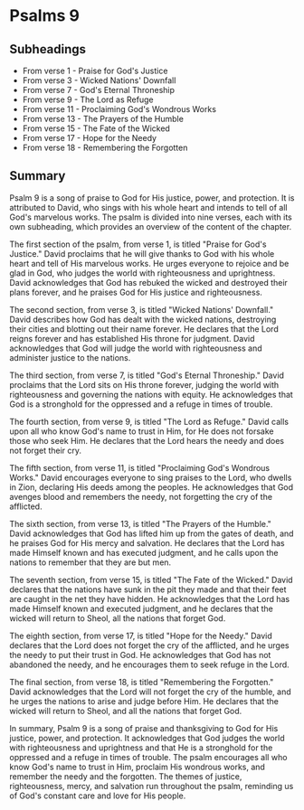 # Psalms 9

## Subheadings

* From verse 1 - Praise for God's Justice
* From verse 3 - Wicked Nations' Downfall
* From verse 7 - God's Eternal Throneship
* From verse 9 - The Lord as Refuge
* From verse 11 - Proclaiming God's Wondrous Works
* From verse 13 - The Prayers of the Humble
* From verse 15 - The Fate of the Wicked
* From verse 17 - Hope for the Needy
* From verse 18 - Remembering the Forgotten

## Summary

Psalm 9 is a song of praise to God for His justice, power, and protection. It is attributed to David, who sings with his whole heart and intends to tell of all God's marvelous works. The psalm is divided into nine verses, each with its own subheading, which provides an overview of the content of the chapter.

The first section of the psalm, from verse 1, is titled "Praise for God's Justice." David proclaims that he will give thanks to God with his whole heart and tell of His marvelous works. He urges everyone to rejoice and be glad in God, who judges the world with righteousness and uprightness. David acknowledges that God has rebuked the wicked and destroyed their plans forever, and he praises God for His justice and righteousness.

The second section, from verse 3, is titled "Wicked Nations' Downfall." David describes how God has dealt with the wicked nations, destroying their cities and blotting out their name forever. He declares that the Lord reigns forever and has established His throne for judgment. David acknowledges that God will judge the world with righteousness and administer justice to the nations.

The third section, from verse 7, is titled "God's Eternal Throneship." David proclaims that the Lord sits on His throne forever, judging the world with righteousness and governing the nations with equity. He acknowledges that God is a stronghold for the oppressed and a refuge in times of trouble.

The fourth section, from verse 9, is titled "The Lord as Refuge." David calls upon all who know God's name to trust in Him, for He does not forsake those who seek Him. He declares that the Lord hears the needy and does not forget their cry.

The fifth section, from verse 11, is titled "Proclaiming God's Wondrous Works." David encourages everyone to sing praises to the Lord, who dwells in Zion, declaring His deeds among the peoples. He acknowledges that God avenges blood and remembers the needy, not forgetting the cry of the afflicted.

The sixth section, from verse 13, is titled "The Prayers of the Humble." David acknowledges that God has lifted him up from the gates of death, and he praises God for His mercy and salvation. He declares that the Lord has made Himself known and has executed judgment, and he calls upon the nations to remember that they are but men.

The seventh section, from verse 15, is titled "The Fate of the Wicked." David declares that the nations have sunk in the pit they made and that their feet are caught in the net they have hidden. He acknowledges that the Lord has made Himself known and executed judgment, and he declares that the wicked will return to Sheol, all the nations that forget God.

The eighth section, from verse 17, is titled "Hope for the Needy." David declares that the Lord does not forget the cry of the afflicted, and he urges the needy to put their trust in God. He acknowledges that God has not abandoned the needy, and he encourages them to seek refuge in the Lord.

The final section, from verse 18, is titled "Remembering the Forgotten." David acknowledges that the Lord will not forget the cry of the humble, and he urges the nations to arise and judge before Him. He declares that the wicked will return to Sheol, and all the nations that forget God.

In summary, Psalm 9 is a song of praise and thanksgiving to God for His justice, power, and protection. It acknowledges that God judges the world with righteousness and uprightness and that He is a stronghold for the oppressed and a refuge in times of trouble. The psalm encourages all who know God's name to trust in Him, proclaim His wondrous works, and remember the needy and the forgotten. The themes of justice, righteousness, mercy, and salvation run throughout the psalm, reminding us of God's constant care and love for His people.